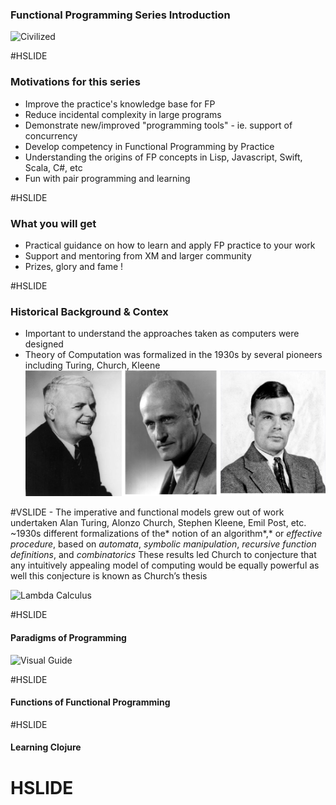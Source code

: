 
### Functional Programming Series Introduction ###

![Civilized](http://imgs.xkcd.com/comics/lisp_cycles.png)

#HSLIDE


### Motivations for this series ###


- Improve the practice's knowledge base for FP
- Reduce incidental complexity in large programs
- Demonstrate new/improved "programming tools" - ie. support of concurrency
- Develop competency in Functional Programming by Practice
- Understanding the origins of FP concepts in Lisp, Javascript, Swift, Scala, C#, etc
- Fun with pair programming and learning

#HSLIDE

### What you will get ###

- Practical guidance on how to learn and apply FP practice to your work
- Support and mentoring from XM and larger community
- Prizes, glory and fame !

#HSLIDE

### Historical Background & Contex ###

- Important to understand the approaches taken as computers were designed
- Theory of Computation was formalized in the 1930s by several pioneers including Turing, Church, Kleene 
![Turing](assets/turing.png)

#VSLIDE
    - The imperative and functional models grew out of work undertaken
    Alan Turing, Alonzo Church, Stephen Kleene, Emil Post, etc. ~1930s
    different formalizations of the* notion of an algorithm*,* or *effective procedure*, based on *automata*, *symbolic manipulation*, *recursive function definitions*, and *combinatorics*
    These results led Church to conjecture that any intuitively appealing model of computing would be equally powerful as well
    this conjecture is known as Church’s thesis
    

![Lambda Calculus](https://aspblogs.blob.core.windows.net/media/dixin/Windows-Live-Writer/Lambda-Calculus-via-C-1_CA43/Lambda-Calculus_3.png)

#HSLIDE

#### Paradigms of Programming ####

![Visual Guide](http://www.math-cs.gordon.edu/courses/cs323/LISP/3Paradigms.png)

#HSLIDE

#### Functions of Functional Programming ####



#HSLIDE

#### Learning Clojure ####





# HSLIDE #

